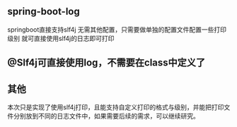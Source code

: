 ## spring-boot-log

springboot直接支持slf4j
无需其他配置，只需要做单独的配置文件配置一些打印级别
就可直接使用slf4j的日志即可打印

## @Slf4j可直接使用log，不需要在class中定义了

## 其他

本次只是实现了使用slf4j打印，且能支持自定义打印的格式与级别，并能把打印文件分别放到不同的日志文件中，如果需要后续的需求，可以继续研究。